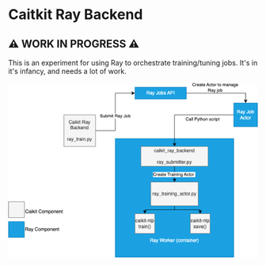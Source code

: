 # Caitkit Ray Backend

## ⚠️ WORK IN PROGRESS ⚠️

This is an experiment for using Ray to orchestrate training/tuning jobs. It's in it's infancy, and needs a lot of work.

![Caikit Ray Architecture](caikit-ray.png)
